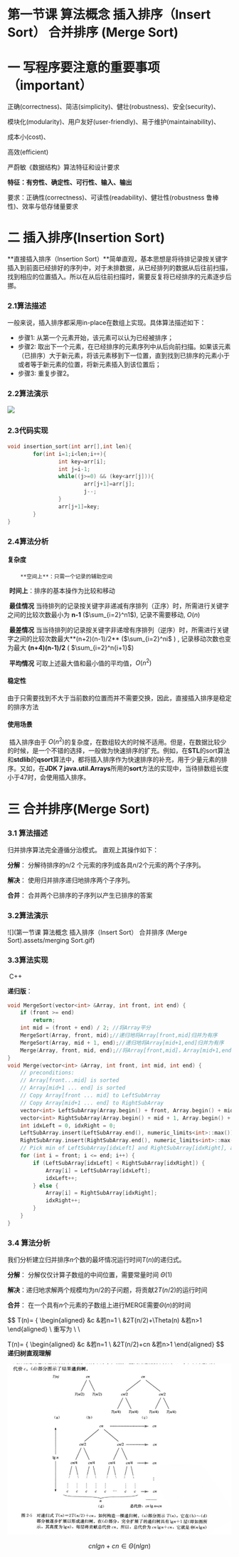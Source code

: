 # 第一节课  算法概念  插入排序（Insert Sort） 合并排序 (Merge Sort)

# 一 写程序要注意的重要事项（important）

正确(correctness)、简洁(simplicity)、健壮(robustness)、安全(security)、

模块化(modularity)、用户友好(user-friendly)、易于维护(maintainability)、

成本小(cost)、

高效(efficient)



严蔚敏《数据结构》算法特征和设计要求

**特征：有穷性、确定性、可行性、输入、输出**

要求：正确性(correctness)、可读性(readability)、健壮性(robustness 鲁棒性)、效率与低存储量要求



# 二 插入排序(Insertion Sort)

**直接插入排序（Insertion Sort）**简单直观，基本思想是将待排记录按关键字插入到前面已经排好的序列中，对于未排数据，从已经排列的数据从后往前扫描，找到相应的位置插入。所以在从后往前扫描时，需要反复将已经排序的元素逐步后挪。

###     2.1算法描述

一般来说，插入排序都采用in-place在数组上实现。具体算法描述如下：

- 步骤1: 从第一个元素开始，该元素可以认为已经被排序；
- 步骤2: 取出下一个元素，在已经排序的元素序列中从后向前扫描。如果该元素（已排序）大于新元素，将该元素移到下一位置，直到找到已排序的元素小于或者等于新元素的位置，将新元素插入到该位置后；
- 步骤3: 重复步骤2。



###      2.2算法演示

![](E:/Desktop/GitHub/Algorithm/sort/排序.assets/charu.gif)



### 2.3代码实现

```c++
void insertion_sort(int arr[],int len){
        for(int i=1;i<len;i++){
                int key=arr[i];
                int j=i-1;
                while((j>=0) && (key<arr[j])){
                        arr[j+1]=arr[j];
                        j--;
                }
                arr[j+1]=key;
        }
}
```

###    2.4算法分析

#### 复杂度

 		**空间上**：只需一个记录的辅助空间

​         **时间上**：排序的基本操作为比较和移动

​        		 **最佳情况** 当待排列的记录按关键字非递减有序排列（正序）时，所需进行关键字之间的比较次数最小为 **n-1**  ($\sum_{i=2}^n1$), 记录不需要移动, $O(n)$

​			 	**最差情况** 当当待排列的记录按关键字非递增有序排列（逆序）时，所需进行关键字之间的比较次数最大**(n+2)(n-1)/2**        ($\sum_{i=2}^ni$ )  , 记录移动次数也变为最大 **(n+4)(n-1)/2**      ( $\sum_{i=2}^n{i+1}$)

​    			**平均情况** 可取上述最大值和最小值的平均值，$O(n^2)$

#### 稳定性

​          由于只需要找到不大于当前数的位置而并不需要交换，因此，直接插入排序是稳定的排序方法

#### 使用场景

​    插入排序由于 $O(n^2)$的复杂度，在数组较大的时候不适用。但是，在数据比较少的时候，是一个不错的选择，一般做为快速排序的扩充。例如，在**STL**的sort算法和**stdlib**的**qsort**算法中，都将插入排序作为快速排序的补充，用于少量元素的排序。又如，在**JDK 7 java.util.Arrays**所用的**sort**方法的实现中，当待排数组长度小于47时，会使用插入排序。

# 三 合并排序(Merge Sort)

### 3.1 算法描述

归并排序算法完全遵循分治模式。 直观上其操作如下：

**分解**： 分解待排序的$n/2$ 个元索的序列成各具$n/2$个元索的两个子序列。

**解决**： 使用归并排序递归地排序两个子序列。

**合并**： 合并两个已排序的子序列以产生已排序的答案  

### 3.2算法演示



![](第一节课  算法概念  插入排序（Insert Sort） 合并排序 (Merge Sort).assets/merging Sort.gif)

### 3.3算法实现

​	C++

**递归版**：

```c++
void MergeSort(vector<int> &Array, int front, int end) {
    if (front >= end)
        return;
    int mid = (front + end) / 2; //将Array平分
    MergeSort(Array, front, mid);//递归地将Array[front,mid]归并为有序
    MergeSort(Array, mid + 1, end);//递归地将Array[mid+1,end]归并为有序
    Merge(Array, front, mid, end);//将Array[front,mid]，Array[mid+1,end]合并
}
void Merge(vector<int> &Array, int front, int mid, int end) {
    // preconditions:
    // Array[front...mid] is sorted
    // Array[mid+1 ... end] is sorted
    // Copy Array[front ... mid] to LeftSubArray
    // Copy Array[mid+1 ... end] to RightSubArray
    vector<int> LeftSubArray(Array.begin() + front, Array.begin() + mid + 1);
    vector<int> RightSubArray(Array.begin() + mid + 1, Array.begin() + end + 1);
    int idxLeft = 0, idxRight = 0;
    LeftSubArray.insert(LeftSubArray.end(), numeric_limits<int>::max());
    RightSubArray.insert(RightSubArray.end(), numeric_limits<int>::max());
    // Pick min of LeftSubArray[idxLeft] and RightSubArray[idxRight], and put into Array[i]
    for (int i = front; i <= end; i++) {
        if (LeftSubArray[idxLeft] < RightSubArray[idxRight]) {
            Array[i] = LeftSubArray[idxLeft];
            idxLeft++;
        } else {
            Array[i] = RightSubArray[idxRight];
            idxRight++;
        }
    }
}
```

###  3.4 算法分析

我们分析建立归并排序$n$个数的最坏情况运行时间$T(n)$的递归式。

**分解**： 分解仅仅计算子数组的中间位置，需要常量时间 $\Theta(1)$

**解决**：递归地求解两个规模均为$n/2$的子问题，将贡献$2T(n/2)$的运行时间

**合并**： 在一个具有$n$个元素的子数组上进行MERGE需要$\Theta(n)$的时间


$$
T(n)= \{ \begin{aligned}
		&c   &若n=1 \\
		&2T(n/2)+\Theta(n)	&若n>1
\end{aligned} \\
重写为 \ \ 

T(n)= \{ \begin{aligned}
		&c   &若n=1 \\
		&2T(n/2)+cn	&若n>1
\end{aligned}
$$
**递归树直观理解**

<img src="第一节课  算法概念  插入排序（Insert Sort） 合并排序 (Merge Sort).assets/1.png" style="zoom:200%;" />


$$
cnlgn+cn\in \Theta(nlgn)
$$

